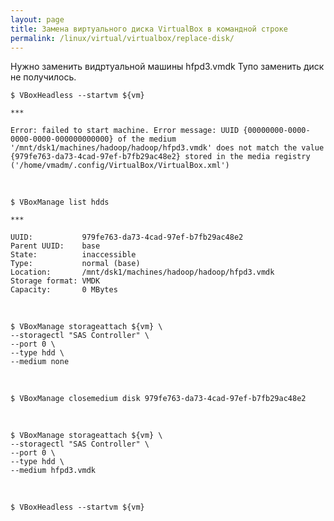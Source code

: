 ```yaml
---
layout: page
title: Замена виртуального диска VirtualBox в командной строке
permalink: /linux/virtual/virtualbox/replace-disk/
---
```


Нужно заменить видртуальной машины hfpd3.vmdk
Тупо заменить диск не получилось.



    $ VBoxHeadless --startvm ${vm}

    ***

    Error: failed to start machine. Error message: UUID {00000000-0000-0000-0000-000000000000} of the medium '/mnt/dsk1/machines/hadoop/hadoop/hfpd3.vmdk' does not match the value {979fe763-da73-4cad-97ef-b7fb29ac48e2} stored in the media registry ('/home/vmadm/.config/VirtualBox/VirtualBox.xml')


<br/>


    $ VBoxManage list hdds

    ***

    UUID:           979fe763-da73-4cad-97ef-b7fb29ac48e2
    Parent UUID:    base
    State:          inaccessible
    Type:           normal (base)
    Location:       /mnt/dsk1/machines/hadoop/hadoop/hfpd3.vmdk
    Storage format: VMDK
    Capacity:       0 MBytes




<br/>

    $ VBoxManage storageattach ${vm} \
    --storagectl "SAS Controller" \
    --port 0 \
    --type hdd \
    --medium none


<br/>

    $ VBoxManage closemedium disk 979fe763-da73-4cad-97ef-b7fb29ac48e2

<br/>


    $ VBoxManage storageattach ${vm} \
    --storagectl "SAS Controller" \
    --port 0 \
    --type hdd \
    --medium hfpd3.vmdk


<br/>

    $ VBoxHeadless --startvm ${vm}
